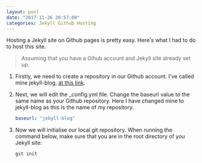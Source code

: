 ```yaml
---
layout: post
date: "2017-11-26 20:57:00"
categories: Jekyll Github Hosting
---
```


Hosting a Jekyll site on Github pages is pretty easy. Here's what I had to do to host this site.

> Assuming that you have a Gihub account and Jekyll site already set up.

1. Firstly, we need to create a repository in our Github account. I've called mine jekyll-blog, [at this link](https://github.com/geejay81/jekyll-blog).

2. Next, we will edit the _config.yml file. Change the baseurl value to the same name as your Github repository. Here I have changed mine to jekyll-blog as this is the name of my repository.

    ``` yaml
    baseurl: "jekyll-blog"
    ```
3. Now we will initialise our local git repository. When running the command below, make sure that you are in the root directory of you Jekyll site:

    ``` git
    git init
    ```